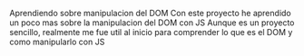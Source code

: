 Aprendiendo sobre manipulacion del DOM
Con este proyecto he aprendido un poco mas sobre la manipulacion del DOM con JS
Aunque es un proyecto sencillo, realmente me fue util al inicio para comprender lo que es el DOM y como manipularlo con JS